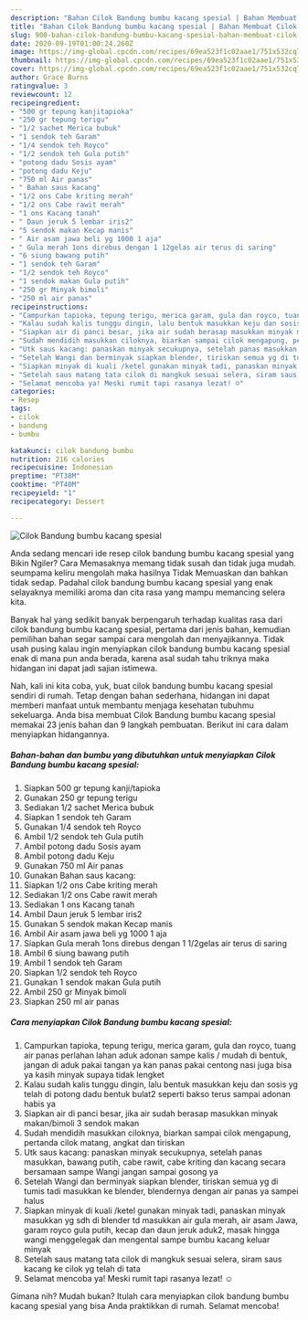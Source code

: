 ```yaml
---
description: "Bahan Cilok Bandung bumbu kacang spesial | Bahan Membuat Cilok Bandung bumbu kacang spesial Yang Mudah Dan Praktis"
title: "Bahan Cilok Bandung bumbu kacang spesial | Bahan Membuat Cilok Bandung bumbu kacang spesial Yang Mudah Dan Praktis"
slug: 900-bahan-cilok-bandung-bumbu-kacang-spesial-bahan-membuat-cilok-bandung-bumbu-kacang-spesial-yang-mudah-dan-praktis
date: 2020-09-19T01:00:24.260Z
image: https://img-global.cpcdn.com/recipes/69ea523f1c02aae1/751x532cq70/cilok-bandung-bumbu-kacang-spesial-foto-resep-utama.jpg
thumbnail: https://img-global.cpcdn.com/recipes/69ea523f1c02aae1/751x532cq70/cilok-bandung-bumbu-kacang-spesial-foto-resep-utama.jpg
cover: https://img-global.cpcdn.com/recipes/69ea523f1c02aae1/751x532cq70/cilok-bandung-bumbu-kacang-spesial-foto-resep-utama.jpg
author: Grace Burns
ratingvalue: 3
reviewcount: 12
recipeingredient:
- "500 gr tepung kanjitapioka"
- "250 gr tepung terigu"
- "1/2 sachet Merica bubuk"
- "1 sendok teh Garam"
- "1/4 sendok teh Royco"
- "1/2 sendok teh Gula putih"
- "potong dadu Sosis ayam"
- "potong dadu Keju"
- "750 ml Air panas"
- " Bahan saus kacang"
- "1/2 ons Cabe kriting merah"
- "1/2 ons Cabe rawit merah"
- "1 ons Kacang tanah"
- " Daun jeruk 5 lembar iris2"
- "5 sendok makan Kecap manis"
- " Air asam jawa beli yg 1000 1 aja"
- " Gula merah 1ons direbus dengan 1 12gelas air terus di saring"
- "6 siung bawang putih"
- "1 sendok teh Garam"
- "1/2 sendok teh Royco"
- "1 sendok makan Gula putih"
- "250 gr Minyak bimoli"
- "250 ml air panas"
recipeinstructions:
- "Campurkan tapioka, tepung terigu, merica garam, gula dan royco, tuang air panas perlahan lahan aduk adonan sampe kalis / mudah di bentuk, jangan di aduk pakai tangan ya kan panas pakai centong nasi juga bisa ya kasih minyak supaya tidak lengket"
- "Kalau sudah kalis tunggu dingin, lalu bentuk masukkan keju dan sosis yg telah di potong dadu bentuk bulat2 seperti bakso terus sampai adonan habis ya"
- "Siapkan air di panci besar, jika air sudah berasap masukkan minyak makan/bimoli 3 sendok makan"
- "Sudah mendidih masukkan ciloknya, biarkan sampai cilok mengapung, pertanda cilok matang, angkat dan tiriskan"
- "Utk saus kacang: panaskan minyak secukupnya, setelah panas masukkan, bawang putih, cabe rawit, cabe kriting dan kacang secara bersamaan sampe Wangi jangan sampai gosong ya"
- "Setelah Wangi dan berminyak siapkan blender, tiriskan semua yg di tumis tadi masukkan ke blender, blendernya dengan air panas ya sampei halus"
- "Siapkan minyak di kuali /ketel gunakan minyak tadi, panaskan minyak masukkan yg sdh di blender td masukkan air gula merah, air asam Jawa, garam royco gula putih, kecap dan daun jeruk aduk2, masak hingga wangi menggelegak dan mengental sampe bumbu kacang keluar minyak"
- "Setelah saus matang tata cilok di mangkuk sesuai selera, siram saus kacang ke cilok yg telah di tata"
- "Selamat mencoba ya! Meski rumit tapi rasanya lezat! ☺️"
categories:
- Resep
tags:
- cilok
- bandung
- bumbu

katakunci: cilok bandung bumbu 
nutrition: 216 calories
recipecuisine: Indonesian
preptime: "PT38M"
cooktime: "PT40M"
recipeyield: "1"
recipecategory: Dessert

---
```



![Cilok Bandung bumbu kacang spesial](https://img-global.cpcdn.com/recipes/69ea523f1c02aae1/751x532cq70/cilok-bandung-bumbu-kacang-spesial-foto-resep-utama.jpg)

Anda sedang mencari ide resep cilok bandung bumbu kacang spesial yang Bikin Ngiler? Cara Memasaknya memang tidak susah dan tidak juga mudah. seumpama keliru mengolah maka hasilnya Tidak Memuaskan dan bahkan tidak sedap. Padahal cilok bandung bumbu kacang spesial yang enak selayaknya memiliki aroma dan cita rasa yang mampu memancing selera kita.



Banyak hal yang sedikit banyak berpengaruh terhadap kualitas rasa dari cilok bandung bumbu kacang spesial, pertama dari jenis bahan, kemudian pemilihan bahan segar sampai cara mengolah dan menyajikannya. Tidak usah pusing kalau ingin menyiapkan cilok bandung bumbu kacang spesial enak di mana pun anda berada, karena asal sudah tahu triknya maka hidangan ini dapat jadi sajian istimewa.


Nah, kali ini kita coba, yuk, buat cilok bandung bumbu kacang spesial sendiri di rumah. Tetap dengan bahan sederhana, hidangan ini dapat memberi manfaat untuk membantu menjaga kesehatan tubuhmu sekeluarga. Anda bisa membuat Cilok Bandung bumbu kacang spesial memakai 23 jenis bahan dan 9 langkah pembuatan. Berikut ini cara dalam menyiapkan hidangannya.

<!--inarticleads1-->

##### Bahan-bahan dan bumbu yang dibutuhkan untuk menyiapkan Cilok Bandung bumbu kacang spesial:

1. Siapkan 500 gr tepung kanji/tapioka
1. Gunakan 250 gr tepung terigu
1. Sediakan 1/2 sachet Merica bubuk
1. Siapkan 1 sendok teh Garam
1. Gunakan 1/4 sendok teh Royco
1. Ambil 1/2 sendok teh Gula putih
1. Ambil potong dadu Sosis ayam
1. Ambil potong dadu Keju
1. Gunakan 750 ml Air panas
1. Gunakan  Bahan saus kacang:
1. Siapkan 1/2 ons Cabe kriting merah
1. Sediakan 1/2 ons Cabe rawit merah
1. Sediakan 1 ons Kacang tanah
1. Ambil  Daun jeruk 5 lembar iris2
1. Gunakan 5 sendok makan Kecap manis
1. Ambil  Air asam jawa beli yg 1000 1 aja
1. Siapkan  Gula merah 1ons direbus dengan 1 1/2gelas air terus di saring
1. Ambil 6 siung bawang putih
1. Ambil 1 sendok teh Garam
1. Siapkan 1/2 sendok teh Royco
1. Gunakan 1 sendok makan Gula putih
1. Ambil 250 gr Minyak bimoli
1. Siapkan 250 ml air panas




<!--inarticleads2-->

##### Cara menyiapkan Cilok Bandung bumbu kacang spesial:

1. Campurkan tapioka, tepung terigu, merica garam, gula dan royco, tuang air panas perlahan lahan aduk adonan sampe kalis / mudah di bentuk, jangan di aduk pakai tangan ya kan panas pakai centong nasi juga bisa ya kasih minyak supaya tidak lengket
1. Kalau sudah kalis tunggu dingin, lalu bentuk masukkan keju dan sosis yg telah di potong dadu bentuk bulat2 seperti bakso terus sampai adonan habis ya
1. Siapkan air di panci besar, jika air sudah berasap masukkan minyak makan/bimoli 3 sendok makan
1. Sudah mendidih masukkan ciloknya, biarkan sampai cilok mengapung, pertanda cilok matang, angkat dan tiriskan
1. Utk saus kacang: panaskan minyak secukupnya, setelah panas masukkan, bawang putih, cabe rawit, cabe kriting dan kacang secara bersamaan sampe Wangi jangan sampai gosong ya
1. Setelah Wangi dan berminyak siapkan blender, tiriskan semua yg di tumis tadi masukkan ke blender, blendernya dengan air panas ya sampei halus
1. Siapkan minyak di kuali /ketel gunakan minyak tadi, panaskan minyak masukkan yg sdh di blender td masukkan air gula merah, air asam Jawa, garam royco gula putih, kecap dan daun jeruk aduk2, masak hingga wangi menggelegak dan mengental sampe bumbu kacang keluar minyak
1. Setelah saus matang tata cilok di mangkuk sesuai selera, siram saus kacang ke cilok yg telah di tata
1. Selamat mencoba ya! Meski rumit tapi rasanya lezat! ☺️




Gimana nih? Mudah bukan? Itulah cara menyiapkan cilok bandung bumbu kacang spesial yang bisa Anda praktikkan di rumah. Selamat mencoba!
